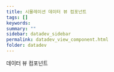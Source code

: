 ```yaml
---
title: 시뮬레이션 데이터 뷰 컴포넌트
tags: []
keywords:
summary: ""
sidebar: datadev_sidebar
permalink: datadev_view_component.html
folder: datadev
---
```

데이터 뷰 컴포넌트